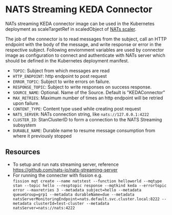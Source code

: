 # NATS Streaming KEDA Connector

NATs streaming KEDA connector image can be used in the Kubernetes deployment as scaleTargetRef in scaledObject of [NATs scaler](https://keda.sh/docs/1.5/scalers/nats-streaming/).

The job of the connector is to read messages from the subject, call an HTTP endpoint with the body of the message, and write response or error in the respective subject. Following enviornment variables are used by connector image as configuration to connect and authenticate with NATs server which should be defined in the Kubernetes deployment manifest.

- `TOPIC`: Subject from which messages are read
- `HTTP_ENDPOINT`: http endpoint to post request
- `ERROR_TOPIC`: Subject to write errors on failure.
- `RESPONSE_TOPIC`: Subject to write responses on success response.
- `SOURCE_NAME`: Optional. Name of the Source. Default is "KEDAConnector"
- `MAX_RETRIES`: Maximum number of times an http endpoint will be retried upon failure.
- `CONTENT_TYPE`: Content type used while creating post request
- `NATS_SERVER`: NATs connection string, like `nats://127.0.0.1:4222`
- `CLUSTER_ID`: StanClusterID to form a connection to the NATS Streaming subsystem
- `DURABLE_NAME`: Durable name to resume message consumption from where it previously stopped



## Resources
* To setup and run nats streaming server, reference https://github.com/nats-io/nats-streaming-server
* For running the connecter with fission e.g.  
 ```fission mqt create --name natstest --function helloworld --mqtype stan --topic hello --resptopic response --mqtkind keda --errortopic error --maxretries 3 --metadata subject=hello --metadata queueGroup=grp1 --metadata durableName=due --metadata natsServerMonitoringEndpoint=nats.default.svc.cluster.local:8222 --metadata clusterId=test-cluster --metadata natsServer=nats://nats:4222```